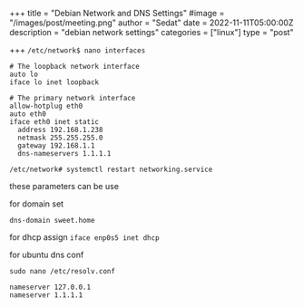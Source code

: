 +++
title = "Debian Network and DNS Settings"
#image = "/images/post/meeting.png"
author = "Sedat"
date = 2022-11-11T05:00:00Z
description = "debian network settings"
categories = ["linux"]
type = "post"

+++
`/etc/network$ nano interfaces`

```
# The loopback network interface
auto lo
iface lo inet loopback

# The primary network interface
allow-hotplug eth0
auto eth0
iface eth0 inet static
  address 192.168.1.238
  netmask 255.255.255.0
  gateway 192.168.1.1
  dns-nameservers 1.1.1.1
```

`/etc/network# systemctl restart networking.service`


these parameters can be use


for domain set

 `dns-domain sweet.home`

for dhcp assign
 `iface enp0s5 inet dhcp`


for ubuntu dns conf

 `sudo nano /etc/resolv.conf`

```
nameserver 127.0.0.1
nameserver 1.1.1.1
```